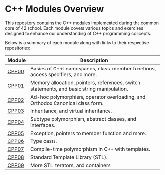 
# C++ Modules Overview

This repository contains the C++ modules implemented during the common core of 42 school. Each module covers various topics and exercises designed to enhance our understanding of C++ programming concepts.

Below is a summary of each module along with links to their respective repositories:

| Module | Description |
| ------ | ----------- |
| [CPP00](https://github.com/Axel-ex/CPP_modules/tree/main/CPP00) | Basics of C++: namespaces, class, member functions, access specifiers, and more. |
| [CPP01](https://github.com/Axel-ex/CPP_modules/tree/main/CPP01) | Memory allocation, pointers, references, switch statements, and basic string manipulation. |
| [CPP02](https://github.com/Axel-ex/CPP_modules/tree/main/CPP02) | Ad-hoc polymorphism, operator overloading, and Orthodox Canonical class form. |
| [CPP03](https://github.com/Axel-ex/CPP_modules/tree/main/CPP03) |Inheritance, and virtual inheritance.  |
| [CPP04](https://github.com/Axel-ex/CPP_modules/tree/main/CPP04) | Subtype polymorphism, abstract classes, and interfaces. |
| [CPP05](https://github.com/Axel-ex/CPP_modules/tree/main/CPP05) | Exception, pointers to member function and more. |
| [CPP06](https://github.com/Axel-ex/CPP_modules/tree/main/CPP06) | Type casts. |
| [CPP07](https://github.com/Axel-ex/CPP_modules/tree/main/CPP07) | Compile-time polymorphism in C++ with templates. |
| [CPP08](https://github.com/Axel-ex/CPP_modules/tree/main/CPP08) | Standard Template Library (STL). |
| [CPP09](https://github.com/Axel-ex/CPP_modules/tree/main/CPP09) | More STL iterators, and containers. |

